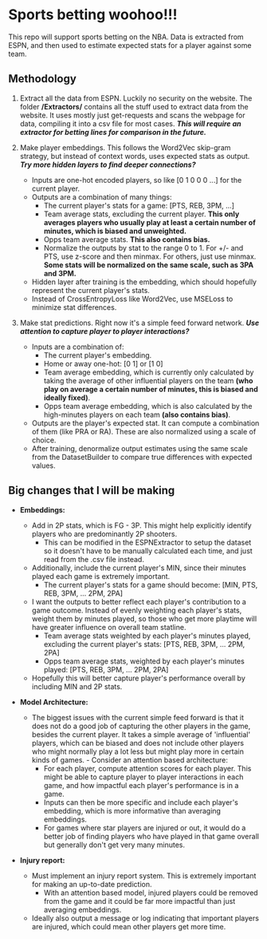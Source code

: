 # Sports betting woohoo!!!

This repo will support sports betting on the NBA. Data is extracted from ESPN, and then used to estimate expected stats for a player against some team.

## Methodology

1. Extract all the data from ESPN. Luckily no security on the website. The folder **/Extractors/** contains all the stuff used to extract data from the website. It uses mostly just get-requests and scans the webpage for data, compiling it into a csv file for most cases. ***This will require an extractor for betting lines for comparison in the future.***

2. Make player embeddings. This follows the Word2Vec skip-gram strategy, but instead of context words, uses expected stats as output. ***Try more hidden layers to find deeper connections?***
    - Inputs are one-hot encoded players, so like [0 1 0 0 0 ...] for the current player.
    - Outputs are a combination of many things:
        - The current player's stats for a game: [PTS, REB, 3PM, ...] 
        - Team average stats, excluding the current player. **This only averages players who usually play at least a certain number of minutes, which is biased and unweighted.**
        - Opps team average stats. **This also contains bias.**
        - Normalize the outputs by stat to the range 0 to 1. For +/- and PTS, use z-score and then minmax. For others, just use minmax. **Some stats will be normalized on the same scale, such as 3PA and 3PM.**
    - Hidden layer after training is the embedding, which should hopefully represent the current player's stats.
    - Instead of CrossEntropyLoss like Word2Vec, use MSELoss to minimize stat differences.

3. Make stat predictions. Right now it's a simple feed forward network. ***Use attention to capture player to player interactions?***
    - Inputs are a combination of:
        - The current player's embedding.
        - Home or away one-hot: [0 1] or [1 0]
        - Team average embedding, which is currently only calculated by taking the average of other influential players on the team **(who play on average a certain number of minutes, this is biased and ideally fixed)**.
        - Opps team average embedding, which is also calculated by the high-minutes players on each team **(also contains bias)**.
    - Outputs are the player's expected stat. It can compute a combination of them (like PRA or RA). These are also normalized using a scale of choice.
    - After training, denormalize output estimates using the same scale from the DatasetBuilder to compare true differences with expected values.


## Big changes that I will be making

* **Embeddings:**
    - Add in 2P stats, which is FG - 3P. This might help explicitly identify players who are predominantly 2P shooters.
        - This can be modified in the ESPNExtractor to setup the dataset so it doesn't have to be manually calculated each time, and just read from the .csv file instead.
    - Additionally, include the current player's MIN, since their minutes played each game is extremely important. 
        - The current player's stats for a game should become: [MIN, PTS, REB, 3PM, ... 2PM, 2PA]
    - I want the outputs to better reflect each player's contribution to a game outcome. Instead of evenly weighting each player's stats, weight them by minutes played, so those who get more playtime will have greater influence on overall team statline. 
        - Team average stats weighted by each player's minutes played, excluding the current player's stats: [PTS, REB, 3PM, ... 2PM, 2PA]
        - Opps team average stats, weighted by each player's minutes played: [PTS, REB, 3PM, ... 2PM, 2PA]
    - Hopefully this will better capture player's performance overall by including MIN and 2P stats.

* **Model Architecture:**
    - The biggest issues with the current simple feed forward is that it does not do a good job of capturing the other players in the game, besides the current player. It takes a simple average of 'influential' players, which can be biased and does not include other players who might normally play a lot less but might play more in certain kinds of games. - Consider an attention based architecture:
        - For each player, compute attention scores for each player. This might be able to capture player to player interactions in each game, and how impactful each player's performance is in a game.
        - Inputs can then be more specific and include each player's embedding, which is more informative than averaging embeddings.
        - For games where star players are injured or out, it would do a better job of finding players who have played in that game overall but generally don't get very many minutes.

* **Injury report:**
    - Must implement an injury report system. This is extremely important for making an up-to-date prediction. 
        - With an attention based model, injured players could be removed from the game and it could be far more impactful than just averaging embeddings.
    - Ideally also output a message or log indicating that important players are injured, which could mean other players get more time.

